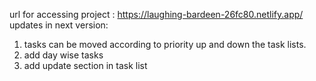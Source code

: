 url for accessing project : https://laughing-bardeen-26fc80.netlify.app/
updates in next version:
1. tasks can be moved according to priority up and down the task lists.
2. add day wise tasks
3. add update section in task list
